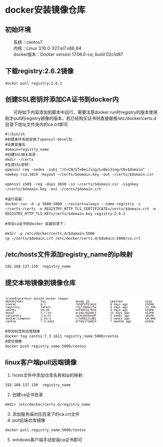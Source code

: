 
# docker安装镜像仓库

## 初始环境
&#160; &#160; &#160; &#160;系统：centos7  
&#160; &#160; &#160; &#160;内核：Linux 3.10.0-327.el7.x86_64  
&#160; &#160; &#160; &#160;docker版本：Docker version 17.06.0-ce, build 02c1d87
## 下载registry:2.6.2镜像
```
docker pull registry:2.6.2
```
## 创建SSL密钥并添加CA证书到docker内
&#160; &#160; &#160; &#160;可将如下内容添加到脚本中运行，需要注意docker run时registry的版本使用刚才pull的registry镜像的版本，若已经购买证书则直接替换/etc/docker/certs.d目录下地址文件夹内的ca.crt即可
```
#!/bin/sh
#前提条件系统安装了openssl-devel包：
#设置变量名
domain=registry_name
#创建SSL相关目录：
mkdir ~/certs
#生成SSL密钥：
openssl req -nodes -subj "/C=CN/ST=BeiJing/L=BeiJing/CN=$domain" -newkey rsa:1024 -keyout ~/certs/$domain.key -out ~/certs/$domain.csr

openssl x509 -req -days 3650 -in ~/certs/$domain.csr -signkey ~/certs/$domain.key -out ~/certs/$domain.crt

#运行容器：
docker run -d -p 5000:5000 --restart=always --name registry -v ~/certs:/certs -e REGISTRY_HTTP_TLS_CERTIFICATE=/certs/$domain.crt -e REGISTRY_HTTP_TLS_KEY=/certs/$domain.key registry:2.6.2

#添加ca证书到Docker 容器目录下：

mkdir -p /etc/docker/certs.d/$domain:5000
cp ~/certs/$domain.crt /etc/docker/certs.d/$domain:5000/ca.crt
```
## /etc/hosts文件添加registry_name的ip映射
```
192.168.137.130  registry_name
```
## 提交本地镜像到镜像仓库
&#160; &#160; &#160; &#160;![docker images](./images/images.png)  
```
#添加标签到远程链接
docker tag centos:7.3.1611 registry_name:5000/centos
#提交镜像
docker push registry_name:5000/centos
```
## linux客户端pull远端镜像
1. hosts文件中添加仓库名称和ip的映射
```
192.168.137.130  registry_name
```
2. 创建ca证书目录
```
mkdir /etc/docker/certs.d/registry_name
```
3. 添加服务端对应目录下的ca.crt文件  
4. pull远端仓库镜像
```
docker pull registry_name:5000/centos
```
5. windows客户端手动安装ca证书即可
